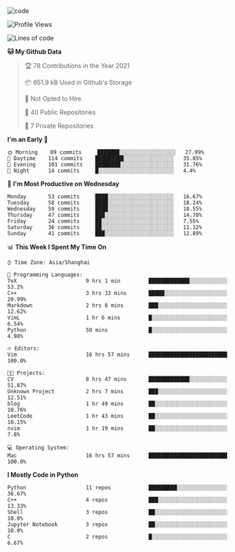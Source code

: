 
<!--
**liuyaanng/liuyaanng** is a ✨ _special_ ✨ repository because its `README.md` (this file) appears on your GitHub profile.

Here are some ideas to get you started:

- 🔭 I’m currently working on ...
- 🌱 I’m currently learning ...
- 👯 I’m looking to collaborate on ...
- 🤔 I’m looking for help with ...
- 💬 Ask me about ...
- 📫 How to reach me: ...
- 😄 Pronouns: ...
- ⚡ Fun fact: ...
-->


![code](https://cdn.jsdelivr.net/gh/liuyaanng/liuyaanng@1.0/code.gif) 

<!--START_SECTION:waka-->
![Profile Views](http://img.shields.io/badge/Profile%20Views-7-blue)

![Lines of code](https://img.shields.io/badge/From%20Hello%20World%20I%27ve%20Written-5.3%20million%20lines%20of%20code-blue)

**🐱 My Github Data** 

> 🏆 78 Contributions in the Year 2021
 > 
> 📦 651.9 kB Used in Github's Storage 
 > 
> 🚫 Not Opted to Hire
 > 
> 📜 40 Public Repositories 
 > 
> 🔑 7 Private Repositories  
 > 
**I'm an Early 🐤** 

```text
🌞 Morning    89 commits     ███████░░░░░░░░░░░░░░░░░░   27.99% 
🌆 Daytime    114 commits    █████████░░░░░░░░░░░░░░░░   35.85% 
🌃 Evening    101 commits    ████████░░░░░░░░░░░░░░░░░   31.76% 
🌙 Night      14 commits     █░░░░░░░░░░░░░░░░░░░░░░░░   4.4%

```
📅 **I'm Most Productive on Wednesday** 

```text
Monday       53 commits     ████░░░░░░░░░░░░░░░░░░░░░   16.67% 
Tuesday      58 commits     ████░░░░░░░░░░░░░░░░░░░░░   18.24% 
Wednesday    59 commits     ████░░░░░░░░░░░░░░░░░░░░░   18.55% 
Thursday     47 commits     ███░░░░░░░░░░░░░░░░░░░░░░   14.78% 
Friday       24 commits     ██░░░░░░░░░░░░░░░░░░░░░░░   7.55% 
Saturday     36 commits     ██░░░░░░░░░░░░░░░░░░░░░░░   11.32% 
Sunday       41 commits     ███░░░░░░░░░░░░░░░░░░░░░░   12.89%

```


📊 **This Week I Spent My Time On** 

```text
⌚︎ Time Zone: Asia/Shanghai

💬 Programming Languages: 
TeX                      9 hrs 1 min         █████████████░░░░░░░░░░░░   53.2% 
C++                      3 hrs 33 mins       █████░░░░░░░░░░░░░░░░░░░░   20.99% 
Markdown                 2 hrs 8 mins        ███░░░░░░░░░░░░░░░░░░░░░░   12.62% 
VimL                     1 hr 6 mins         █░░░░░░░░░░░░░░░░░░░░░░░░   6.54% 
Python                   50 mins             █░░░░░░░░░░░░░░░░░░░░░░░░   4.98%

🔥 Editors: 
Vim                      16 hrs 57 mins      █████████████████████████   100.0%

🐱‍💻 Projects: 
CV                       8 hrs 47 mins       █████████████░░░░░░░░░░░░   51.87% 
Unknown Project          2 hrs 7 mins        ███░░░░░░░░░░░░░░░░░░░░░░   12.51% 
blog                     1 hr 49 mins        ██░░░░░░░░░░░░░░░░░░░░░░░   10.76% 
LeetCode                 1 hr 43 mins        ██░░░░░░░░░░░░░░░░░░░░░░░   10.15% 
nvim                     1 hr 19 mins        ██░░░░░░░░░░░░░░░░░░░░░░░   7.8%

💻 Operating System: 
Mac                      16 hrs 57 mins      █████████████████████████   100.0%

```

**I Mostly Code in Python** 

```text
Python                   11 repos            █████████░░░░░░░░░░░░░░░░   36.67% 
C++                      4 repos             ███░░░░░░░░░░░░░░░░░░░░░░   13.33% 
Shell                    3 repos             ██░░░░░░░░░░░░░░░░░░░░░░░   10.0% 
Jupyter Notebook         3 repos             ██░░░░░░░░░░░░░░░░░░░░░░░   10.0% 
C                        2 repos             █░░░░░░░░░░░░░░░░░░░░░░░░   6.67%

```



<!--END_SECTION:waka-->
